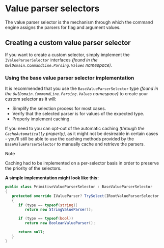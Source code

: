 # Value parser selectors

The value parser selector is the mechanism through which the command engine assigns the parsers for flag and argument values.


## Creating a custom value parser selector

If you want to create a custom selector, simply implement the `IValueParserSelector` interfaces *(found in the `OwlDomain.CommandLine.Parsing.Values` namespace).*


### Using the base value parser selector implementation

It is recommended that you use the `BaseValueParserSelector` type *(found in the `OwlDomain.CommandLine.Parsing.Values` namespace)* to create your custom selector as it will:

- Simplify the selection process for most cases.
- Verify that the selected parser is for values of the expected type.
- Properly implement caching.

If you need to you can opt-out of the automatic caching *(through the `CacheAutomatically` property),*
as it might not be desireable in certain cases - you'll still be able to use the caching methods provided by the `BaseValueParserSelector` to manually cache and retrieve the parsers.

> [!NOTE]
> Caching had to be implemented on a per-selector basis in order to preserve the priority of the selectors.

__A simple implementation might look like this:__

```cs
public class PrimitiveValueParserSelector : BaseValueParserSelector
{
   protected override IValueParser? TrySelect(IRootValueParserSelector rootSelector, Type type)
   {
      if (type == typeof(string))
         return new StringValueParser();

      if (type == typeof(bool))
         return new BooleanValueParser();

      return null;
   }
}
```
